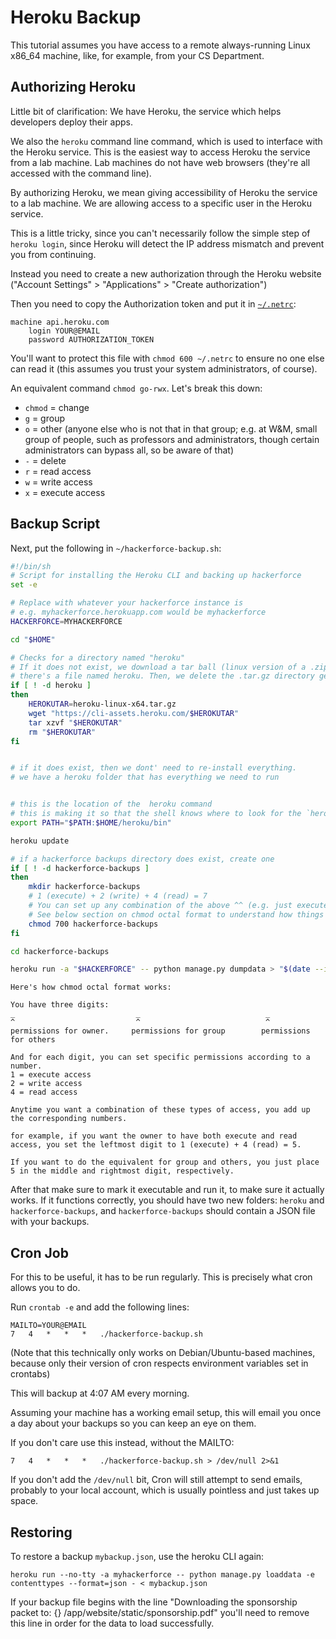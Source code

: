 # Heroku Backup

This tutorial assumes you have access to a remote always-running Linux x86\_64
machine, like, for example, from your CS Department.


## Authorizing Heroku

Little bit of clarification:
We have Heroku, the service which helps developers deploy their apps.

We also the `heroku` command line command, which is used to interface with the Heroku service.
This is the easiest way to access Heroku the service from a lab machine. Lab machines do not have web browsers
(they're all accessed with the command line). 

By authorizing Heroku, we mean giving accessibility of Heroku the service to a lab machine. We are allowing
access to a specific user in the Heroku service.

This is a little tricky, since you can't necessarily follow the simple step
of `heroku login`, since Heroku will detect the IP address mismatch and
prevent you from continuing.

Instead you need to create a new authorization through the Heroku website
("Account Settings" > "Applications" > "Create authorization")

Then you need to copy the Authorization token and put it in
[`~/.netrc`](https://devcenter.heroku.com/articles/authentication):
```
machine api.heroku.com
	login YOUR@EMAIL
	password AUTHORIZATION_TOKEN
```
You'll want to protect this file with `chmod 600 ~/.netrc` to ensure
no one else can read it (this assumes you trust your system administrators,
of course).

An equivalent command `chmod go-rwx`. Let's break this down:
* `chmod` = change 
* `g` = group 
* `o` = other (anyone else who is not that in that group; e.g. at W&M, small group of people, such as professors and administrators, though certain administrators can bypass all, so be aware of that)
* `-` = delete
* `r` = read access
* `w` = write access
* `x` = execute access

## Backup Script

Next, put the following in `~/hackerforce-backup.sh`:

```bash
#!/bin/sh
# Script for installing the Heroku CLI and backing up hackerforce
set -e

# Replace with whatever your hackerforce instance is
# e.g. myhackerforce.herokuapp.com would be myhackerforce
HACKERFORCE=MYHACKERFORCE

cd "$HOME"

# Checks for a directory named "heroku"
# If it does not exist, we download a tar ball (linux version of a .zip file), and extracts it, and inside of it,
# there's a file named heroku. Then, we delete the .tar.gz directory generated in your home directory since we've already extracted it. 
if [ ! -d heroku ]
then
    HEROKUTAR=heroku-linux-x64.tar.gz
    wget "https://cli-assets.heroku.com/$HEROKUTAR"
    tar xzvf "$HEROKUTAR"
    rm "$HEROKUTAR"
fi


# if it does exist, then we dont' need to re-install everything. 
# we have a heroku folder that has everything we need to run


# this is the location of the  heroku command 
# this is making it so that the shell knows where to look for the `heroku` command
export PATH="$PATH:$HOME/heroku/bin"

heroku update

# if a hackerforce backups directory does exist, create one
if [ ! -d hackerforce-backups ]
then
    mkdir hackerforce-backups
    # 1 (execute) + 2 (write) + 4 (read) = 7
    # You can set up any combination of the above ^^ (e.g. just execute and read = 1 + 4 = 5; in this case we want all permissions) 
    # See below section on chmod octal format to understand how things like chmod 600 and chmod 700 work
    chmod 700 hackerforce-backups
fi

cd hackerforce-backups

heroku run -a "$HACKERFORCE" -- python manage.py dumpdata > "$(date --iso-8601=seconds).json"
```

```
Here's how chmod octal format works:

You have three digits: 
_                           _                            _
^                           ^                            ^
permissions for owner.     permissions for group        permissions for others

And for each digit, you can set specific permissions according to a number.
1 = execute access
2 = write access
4 = read access

Anytime you want a combination of these types of access, you add up the corresponding numbers.

for example, if you want the owner to have both execute and read access, you set the leftmost digit to 1 (execute) + 4 (read) = 5. 

If you want to do the equivalent for group and others, you just place 5 in the middle and rightmost digit, respectively.
```

After that make sure to mark it executable and run it, to make sure it actually
works. If it functions correctly, you should have two new folders: `heroku`
and `hackerforce-backups`, and `hackerforce-backups` should contain a JSON file
with your backups.

## Cron Job

For this to be useful, it has to be run regularly.
This is precisely what cron allows you to do.

Run `crontab -e` and add the following lines:
```
MAILTO=YOUR@EMAIL
7	4	*	*	*	./hackerforce-backup.sh
```
(Note that this technically only works on Debian/Ubuntu-based machines,
because only their version of cron respects environment variables set in
crontabs)

This will backup at 4:07 AM every morning.

Assuming your machine has a working email setup, this will email you once
a day about your backups so you can keep an eye on them.

If you don't care use this instead, without the MAILTO:
```
7	4	*	*	*	./hackerforce-backup.sh > /dev/null 2>&1
```
If you don't add the `/dev/null` bit, Cron will still attempt to send emails,
probably to your local account, which is usually pointless and just takes up
space.

## Restoring
To restore a backup `mybackup.json`, use the heroku CLI again:
```
heroku run --no-tty -a myhackerforce -- python manage.py loaddata -e contenttypes --format=json - < mybackup.json
```
If your backup file begins with the line "Downloading the sponsorship packet to: {} /app/website/static/sponsorship.pdf"
you'll need to remove this line in order for the data to load successfully.

